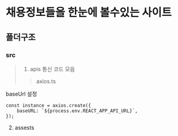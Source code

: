 # 채용정보들을 한눈에 볼수있는 사이트

## 폴더구조

### src
> 1. apis 통신 코드 모음
>> axios.ts 

baseUrl 설정

    const instance = axios.create({
        baseURL: `${process.env.REACT_APP_API_URL}`,
    });

2. assests 
    